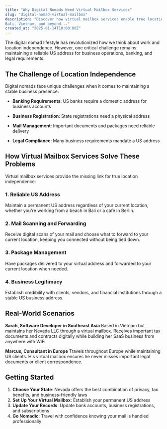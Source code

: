 ```yaml
---
title: "Why Digital Nomads Need Virtual Mailbox Services"
slug: "digital-nomad-virtual-mailbox"
description: "Discover how virtual mailbox services enable true location independence for entrepreneurs working from
Bali, Vietnam, and beyond..."
created_at: "2025-01-14T10:00:00Z"
---
```


The digital nomad lifestyle has revolutionized how we think about work and location independence. However, one
critical challenge remains: maintaining a reliable US address for business operations, banking, and legal
requirements.

## The Challenge of Location Independence

Digital nomads face unique challenges when it comes to maintaining a stable business presence:

- **Banking Requirements**: US banks require a domestic address for business accounts

- **Business Registration**: State registrations need a physical address

- **Mail Management**: Important documents and packages need reliable delivery

- **Legal Compliance**: Many business requirements mandate a US address

## How Virtual Mailbox Services Solve These Problems

Virtual mailbox services provide the missing link for true location independence:

### 1. Reliable US Address

Maintain a permanent US address regardless of your current location, whether you're working from a beach in Bali
or a café in Berlin.

### 2. Mail Scanning and Forwarding

Receive digital scans of your mail and choose what to forward to your current location, keeping you connected
without being tied down.

### 3. Package Management

Have packages delivered to your virtual address and forwarded to your current location when needed.

### 4. Business Legitimacy

Establish credibility with clients, vendors, and financial institutions through a stable US business address.

## Real-World Scenarios

**Sarah, Software Developer in Southeast Asia**
Based in Vietnam but maintains her Nevada LLC through a virtual mailbox. Receives important tax documents and
contracts digitally while building her SaaS business from anywhere with WiFi.

**Marcus, Consultant in Europe**
Travels throughout Europe while maintaining US clients. His virtual mailbox ensures he never misses important
legal documents or client correspondence.

## Getting Started

1. **Choose Your State**: Nevada offers the best combination of privacy, tax benefits, and business-friendly laws
2. **Set Up Your Virtual Mailbox**: Establish your permanent US address
3. **Update Your Records**: Update bank accounts, business registrations, and subscriptions
4. **Go Nomadic**: Travel with confidence knowing your mail is handled professionally
